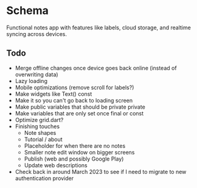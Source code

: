 # Schema
Functional notes app with features like labels, cloud storage, and realtime syncing across devices.

## Todo
- Merge offline changes once device goes back online (instead of overwriting data)
- Lazy loading
- Mobile optimizations (remove scroll for labels?)
- Make widgets like Text() const
- Make it so you can't go back to loading screen
- Make public variables that should be private private
- Make variables that are only set once final or const
- Optimize grid.dart?
- Finishing touches
   - Note shapes
   - Tutorial / about
   - Placeholder for when there are no notes
   - Smaller note edit window on bigger screens
   - Publish (web and possibly Google Play)
   - Update web descriptions
- Check back in around March 2023 to see if I need to migrate to new authentication provider